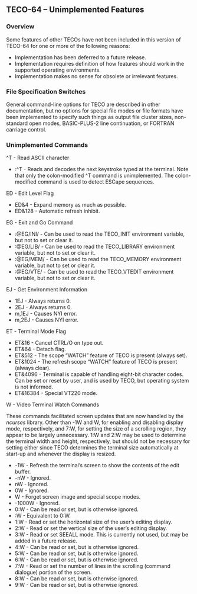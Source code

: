 ﻿## TECO-64 – Unimplemented Features

### Overview

Some features of other TECOs have not been included in this
version of TECO-64 for one or more of the following reasons:

- Implementation has been deferred to a future release.
- Implementation requires definition of how features should work in the supported operating environments.
- Implementation makes no sense for obsolete or irrelevant features.

### File Specification Switches

General command-line options for TECO are described in other
documentation, but no options for special file modes or file
formats have been implemented to specify such things as output
file cluster sizes, non-standard open modes, BASIC-PLUS-2 line
continuation, or FORTRAN carriage control.

### Unimplemented Commands

^T - Read ASCII character
- :^T - Reads and decodes the next keystroke typed at the terminal.
Note that only the colon-modified ^T command is unimplemented.
The colon-modified command is used to detect ESCape sequences.

ED - Edit Level Flag
- ED&4 - Expand memory as much as possible.
- ED&128 - Automatic refresh inhibit.

EG - Exit and Go Command
- :@EG/INI/ - Can be used to read the TECO_INIT environment variable,
but not to set or clear it.
- :@EG/LIB/ - Can be used to read the TECO_LIBRARY environment variable,
but not to set or clear it.
- :@EG/MEM/ - Can be used to read the TECO_MEMORY environment variable,
but not to set or clear it.
- :@EG/VTE/ - Can be used to read the TECO_VTEDIT environment variable,
but not to set or clear it.

EJ - Get Environment Information
- 1EJ - Always returns 0.
- 2EJ - Always returns 0.
- m,1EJ - Causes NYI error.
- m,2EJ - Causes NYI error.

ET - Terminal Mode Flag
- ET&16 - Cancel CTRL/O on type out.
- ET&64 - Detach flag.
- ET&512 - The scope “WATCH” feature of TECO is present (always set).
- ET&1024 - The refresh scope “WATCH” feature of TECO is present
(always clear).
- ET&4096 - Terminal is capable of handling eight-bit character codes.
Can be set or reset by user, and is used by TECO, but operating system
is not informed.
- ET&16384 - Special VT220 mode.

W - Video Terminal Watch Commands

These commands facilitated screen updates that are now handled by the
*ncurses* library. Other than -1W and W, for enabling and disabling display
mode, respectively, and 7:W, for setting the size of a scrolling region,
they appear to be largely unnecessary. 1:W and 2:W may be used to determine
the terminal width and height, respectively, but should not be necessary
for setting either since TECO determines the terminal size automatically
at start-up and whenever the display is resized.

- -1W - Refresh the terminal’s screen to show the contents of the edit buffer.
- -nW - Ignored.
- nW - Ignored.
- 0W - Ignored.
- W - Forget screen image and special scope modes.
- -1000W - Ignored.
- 0:W - Can be read or set, but is otherwise ignored.
- :W - Equivalent to 0:W.
- 1:W - Read or set the horizontal size of the user’s editing display.
- 2:W - Read or set the vertical size of the user’s editing display.
- 3:W - Read or set SEEALL mode. This is currently not used, but may be
added in a future release.
- 4:W - Can be read or set, but is otherwise ignored.
- 5:W - Can be read or set, but is otherwise ignored.
- 6:W - Can be read or set, but is otherwise ignored.
- 7:W - Read or set the number of lines in the scrolling (command dialogue)
portion of the screen.
- 8:W - Can be read or set, but is otherwise ignored.
- 9:W - Can be read or set, but is otherwise ignored.
